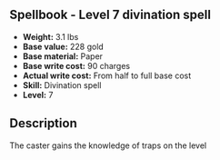 ## Spellbook - Level 7 divination spell
- **Weight:** 3.1 lbs
- **Base value:** 228 gold
- **Base material:** Paper
- **Base write cost:** 90 charges
- **Actual write cost:** From half to full base cost
- **Skill:** Divination spell
- **Level:** 7
## Description
The caster gains the knowledge of traps on the level

